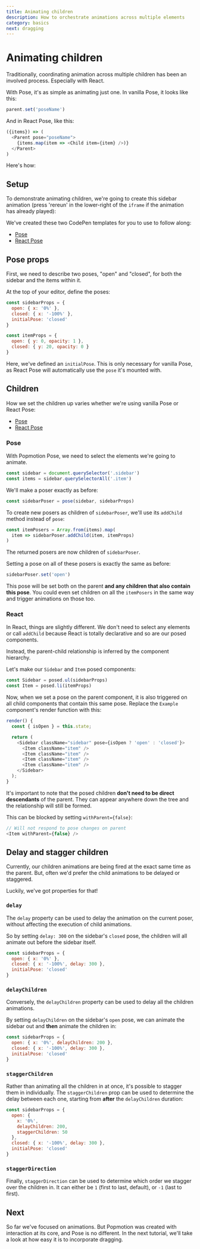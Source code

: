 ```yaml
---
title: Animating children
description: How to orchestrate animations across multiple elements
category: basics
next: dragging
---
```


# Animating children

Traditionally, coordinating animation across multiple children has been an involved process. Especially with React.

With Pose, it's as simple as animating just one. In vanilla Pose, it looks like this:

```javascript
parent.set('poseName')
```

And in React Pose, like this:

```javascript
({items}) => (
  <Parent pose="poseName">
    {items.map(item => <Child item={item} />)}
  </Parent>
)
```

Here's how:

## Setup

To demonstrate animating children, we're going to create this sidebar animation (press 'rereun' in the lower-right of the `iframe` if the animation has already played):

<CodePen id="yKbawK" />

We've created these two CodePen templates for you to use to follow along:

- [Pose](https://codepen.io/popmotion/pen/eMeGeE?editors=0010)
- [React Pose](https://codepen.io/popmotion/pen/LdOzzJ?editors=0010)

## Pose props

First, we need to describe two poses, "open" and "closed", for both the sidebar and the items within it.

At the top of your editor, define the poses:

```javascript
const sidebarProps = {
  open: { x: '0%' },
  closed: { x: '-100%' },
  initialPose: 'closed'
}

const itemProps = {
  open: { y: 0, opacity: 1 },
  closed: { y: 20, opacity: 0 }
}
```

Here, we've defined an `initialPose`. This is only necessary for vanilla Pose, as React Pose will automatically use the `pose` it's mounted with.

## Children

How we set the children up varies whether we're using vanilla Pose or React Pose:

- [Pose](#animating-children-children-pose)
- [React Pose](#animating-children-children-react)

### Pose

With Popmotion Pose, we need to select the elements we're going to animate.

```javascript
const sidebar = document.querySelector('.sidebar')
const items = sidebar.querySelectorAll('.item')
```

We'll make a poser exactly as before:

```javascript
const sidebarPoser = pose(sidebar, sidebarProps)
```

To create new posers as children of `sidebarPoser`, we'll use its `addChild` method instead of `pose`:

```javascript
const itemPosers = Array.from(items).map(
  item => sidebarPoser.addChild(item, itemProps)
)
```

The returned posers are now children of `sidebarPoser`.

Setting a pose on all of these posers is exactly the same as before:

```javascript
sidebarPoser.set('open')
```

This pose will be set both on the parent **and any children that also contain this pose**. You could even set children on all the `itemPosers` in the same way and trigger animations on those too.

<CodePen id="LdybdN" />

### React

In React, things are slightly different. We don't need to select any elements or call `addChild` because React is totally declarative and so are our posed components.

Instead, the parent-child relationship is inferred by the component hierarchy.

Let's make our `Sidebar` and `Item` posed components:

```javascript
const Sidebar = posed.ul(sidebarProps)
const Item = posed.li(itemProps)
```

Now, when we set a pose on the parent component, it is also triggered on all child components that contain this same pose. Replace the `Example` component's render function with this:

```javascript
render() {
  const { isOpen } = this.state;

  return (
    <Sidebar className="sidebar" pose={isOpen ? 'open' : 'closed'}>
      <Item className="item" />
      <Item className="item" />
      <Item className="item" />
      <Item className="item" />
    </Sidebar>
  );
}
```

<CodePen id="yKbawK" />

It's important to note that the posed children **don't need to be direct descendants** of the parent. They can appear anywhere down the tree and the relationship will still be formed.

This can be blocked by setting `withParent={false}`:

```javascript
// Will not respond to pose changes on parent
<Item withParent={false} />
```

## Delay and stagger children

Currently, our children animations are being fired at the exact same time as the parent. But, often we'd prefer the child animations to be delayed or staggered.

Luckily, we've got properties for that!

### `delay`

The `delay` property can be used to delay the animation on the current poser, without affecting the execution of child animations.

So by setting `delay: 300` on the sidebar's `closed` pose, the children will all animate out before the sidebar itself.

```javascript
const sidebarProps = {
  open: { x: '0%' },
  closed: { x: '-100%', delay: 300 },
  initialPose: 'closed'
}
```

### `delayChildren`

Conversely, the `delayChildren` property can be used to delay all the children animations.

By setting `delayChildren` on the sidebar's `open` pose, we can animate the sidebar out and **then** animate the children in:

```javascript
const sidebarProps = {
  open: { x: '0%', delayChildren: 200 },
  closed: { x: '-100%', delay: 300 },
  initialPose: 'closed'
}
```

### `staggerChildren`

Rather than animating all the children in at once, it's possible to stagger them in individually. The `staggerChildren` prop can be used to determine the delay between each one, starting from **after** the `delayChildren` duration:

```javascript
const sidebarProps = {
  open: {
    x: '0%',
    delayChildren: 200,
    staggerChildren: 50
  },
  closed: { x: '-100%', delay: 300 },
  initialPose: 'closed'
}
```

### `staggerDirection`

Finally, `staggerDirection` can be used to determine which order we stagger over the children in. It can either be `1` (first to last, default), or `-1` (last to first).

## Next

So far we've focused on animations. But Popmotion was created with interaction at its core, and Pose is no different. In the next tutorial, we'll take a look at how easy it is to incorporate dragging.